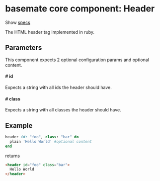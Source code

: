 # basemate core component: Header

Show [specs](../../spec/usage/components/header_spec.rb)

The HTML header tag implemented in ruby.

## Parameters

This component expects 2 optional configuration params and optional content.

#### # id
Expects a string with all ids the header should have.

#### # class
Expects a string with all classes the header should have.

## Example

```ruby
header id: "foo", class: "bar" do
  plain 'Hello World' #optional content
end
```

returns

```html
<header id="foo" class="bar">
  Hello World
</header>
```
